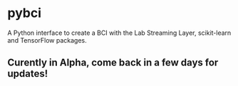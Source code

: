 # pybci
A Python interface to create a BCI with the Lab Streaming Layer, scikit-learn and TensorFlow packages.

## Curently in Alpha, come back in a few days for updates!
